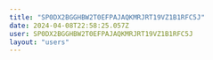 ```yaml
---
title: "SP0DX2BGGHBW2T0EFPAJAQKMRJRT19VZ1B1RFC5J"
date: 2024-04-08T22:58:25.057Z
user: SP0DX2BGGHBW2T0EFPAJAQKMRJRT19VZ1B1RFC5J
layout: "users"
---
```

    